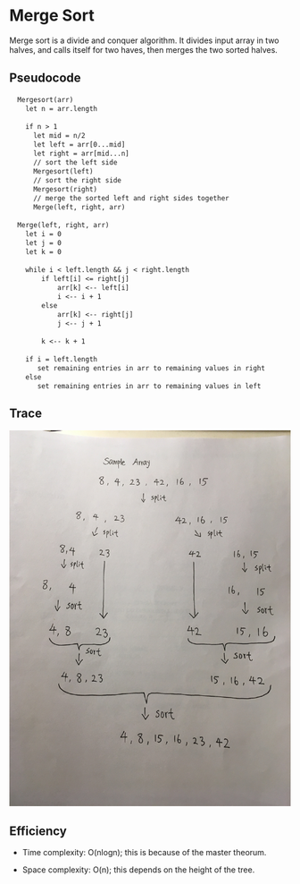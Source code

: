 # Merge Sort

Merge sort is a divide and conquer algorithm. It divides input array in two halves, and calls itself for two haves, then merges the two sorted halves. 

## Pseudocode
```
  Mergesort(arr)
    let n = arr.length
           
    if n > 1
      let mid = n/2
      let left = arr[0...mid]
      let right = arr[mid...n]
      // sort the left side
      Mergesort(left)
      // sort the right side
      Mergesort(right)
      // merge the sorted left and right sides together
      Merge(left, right, arr)

  Merge(left, right, arr)
    let i = 0
    let j = 0
    let k = 0

    while i < left.length && j < right.length
        if left[i] <= right[j]
            arr[k] <-- left[i]
            i <-- i + 1
        else
            arr[k] <-- right[j]
            j <-- j + 1
            
        k <-- k + 1

    if i = left.length
       set remaining entries in arr to remaining values in right
    else
       set remaining entries in arr to remaining values in left
```
## Trace
![merge-sort](merge-sort.JPG)


## Efficiency
- Time complexity: O(nlogn); this is because of the master theorum.

- Space complexity: O(n); this depends on the height of the tree. 